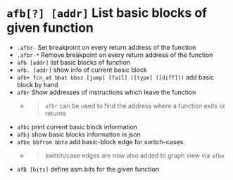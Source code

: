 <!-- TITLE: afb -->

#  `afb[?] [addr]`   List basic blocks of given function

- `.afbr-`   Set breakpoint on every return address of the function
- `.afbr-*`   Remove breakpoint on every return address of the function
- `afb [addr]`   list basic blocks of function
- `afb. [addr]`   show info of current basic block
- `afb+ fcn_at bbat bbsz [jump] [fail] ([type] ([diff]))`   add basic block by hand
- `afbr`   Show addresses of instructions which leave the function
	- > `afbr` can be used to find the address where a function exits or returns
- `afbi`   print current basic block information
- `afbj`   show basic blocks information in json
- `afbe bbfrom bbto`   add basic-block edge for switch-cases
	- > switch/case edges are now also added to graph view via `afbe`
- `afB [bits]`   define asm.bits for the given function

<p hidden>afbr afb afb+ .afbr afbi afbj afbe afB</p>